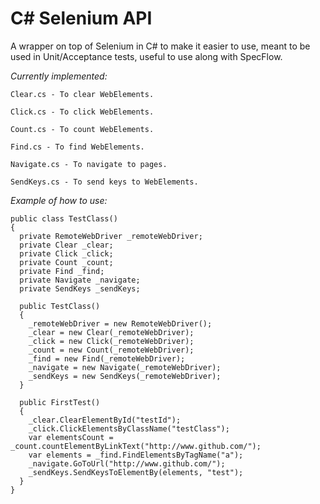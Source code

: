 # C# Selenium API
A wrapper on top of Selenium in C# to make it easier to use, meant to be used in Unit/Acceptance tests, useful to use along with SpecFlow.

*Currently implemented:*
```
Clear.cs - To clear WebElements.

Click.cs - To click WebElements.

Count.cs - To count WebElements.

Find.cs - To find WebElements.

Navigate.cs - To navigate to pages.

SendKeys.cs - To send keys to WebElements.
```

*Example of how to use:*

```
public class TestClass()
{
  private RemoteWebDriver _remoteWebDriver;
  private Clear _clear;
  private Click _click;
  private Count _count;
  private Find _find;
  private Navigate _navigate;
  private SendKeys _sendKeys;
  
  public TestClass()
  {
    _remoteWebDriver = new RemoteWebDriver();
    _clear = new Clear(_remoteWebDriver);
    _click = new Click(_remoteWebDriver);
    _count = new Count(_remoteWebDriver);
    _find = new Find(_remoteWebDriver);
    _navigate = new Navigate(_remoteWebDriver);
    _sendKeys = new SendKeys(_remoteWebDriver);
  }
  
  public FirstTest()
  {
    _clear.ClearElementById("testId");
    _click.ClickElementsByClassName("testClass");
    var elementsCount = _count.countElementByLinkText("http://www.github.com/");
    var elements = _find.FindElementsByTagName("a");
    _navigate.GoToUrl("http://www.github.com/");
    _sendKeys.SendKeysToElementBy(elements, "test");
  }
}
```
